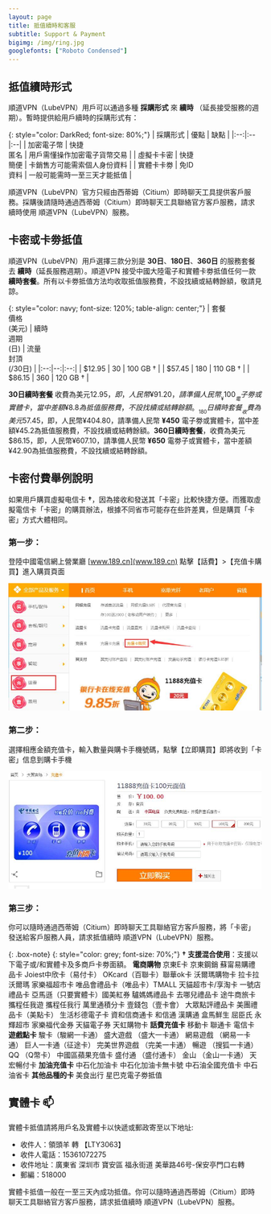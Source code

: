 ```yaml
---
layout: page
title: 抵值續時和客服
subtitle: Support & Payment
bigimg: /img/ring.jpg
googlefonts: ["Roboto Condensed"]
---
```


## 抵值續時形式

順道VPN（LubeVPN）用戶可以通過多種 __採購形式__ 來 __續時__ （延長接受服務的週期）。暫時提供給用戶續時的採購形式有：

{: style="color: DarkRed; font-size: 80%;"}
| 採購形式 | 優點 | 缺點 |
|:--:|:--|:--|
| 加密電子幣 | 快捷<br>匿名 | 用戶需懂操作加密電子貨幣交易 |
| 虛擬卡卡密 | 快捷<br>簡便 | 卡銷售方可能需索個人身份資料 |
| 實體卡卡劵 | 免ID<br>資料 | 一般可能需時一至三天才能抵值 |

順道VPN（LubeVPN）官方只經由西蒂姆（Citium）即時聊天工具提供客戶服務。採購後請隨時通過西蒂姆（Citium）即時聊天工具聯絡官方客戶服務，請求續時使用 順道VPN（LubeVPN）服務。

## 卡密或卡劵抵值

順道VPN（LubeVPN）用戶選擇三款分別是 __30日__、__180日__、__360日__ 的服務套餐去 __續時__（延長服務週期）。順道VPN 接受中國大陸電子和實體卡劵抵值任何一款 __續時套餐__。所有以卡劵抵值方法均收取抵值服務費，不設找續或結轉餘額，敬請見諒。

{: style="color: navy; font-size: 120%; table-align: center;"}
| 套餐<br>價格<br>(美元) | 續時<br>週期<br>(日)  | 流量<br>封頂<br>(/30日) |
|:--:|--:|:--:|
| $12.95 | 30 | 100 GB † |
| $57.45 | 180 | 110 GB † |
| $86.15 | 360 | 120 GB † |

__30日續時套餐__ 收費為美元$12.95，即，人民幣¥91.20，請準備人民幣 __¥100__ 電子劵或實體卡，當中差額¥8.8為抵值服務費，不設找續或結轉餘額。__180日續時套餐__ 收費為美元$57.45，即，人民幣¥404.80，請準備人民幣 __¥450__ 電子劵或實體卡，當中差額¥45.2為抵值服務費，不設找續或結轉餘額。__360日續時套餐__，收費為美元$86.15，即，人民幣¥607.10，請準備人民幣 __¥650__ 電劵子或實體卡，當中差額¥42.90為抵值服務費，不設找續或結轉餘額。

## 卡密付費舉例說明

如果用戶購買虛擬电信卡 **†**，因為接收和發送其「卡密」比較快捷方便。而獲取虛擬電信卡「卡密」的購買辦法，根據不同省市可能存在些許差異，但是購買「卡密」方式大體相同。

### 第一步：

登陸中國電信網上營業廳 [www.189.cn](www.189.cn) 點擊【話費】>【充值卡購買】進入購買頁面

![中國電信網上營業廳](/img/dianxin_01.jpg)

### 第二步：

選擇相應金額充值卡，輸入數量與購卡手機號碼，點擊【立即購買】即將收到「卡密」信息到購卡手機

![中國電信網上營業廳](/img/dianxin_02.jpg)

### 第三步：

你可以隨時通過西蒂姆（Citium）即時聊天工具聯絡官方客戶服務，將「卡密」發送給客戶服務人員，請求抵值續時 順道VPN（LubeVPN）服務。

{: .box-note}
{: style="color: grey; font-size: 70%;"}
**† 支援混合使用**：支援以下電子或/和實體卡及多商戶卡劵面額。
__電商購物__ 京東E卡 京東鋼銷 蘇甯易購禮品卡 Joiest中欣卡（易付卡） OKcard（百聯卡）聯華ok卡 沃爾瑪購物卡 拉卡拉沃爾瑪 家樂福超市卡 唯品會禮品卡（唯品卡）TMALL 天貓超市卡/享淘卡 一號店禮品卡 亞馬遜（只要實體卡）國美紅券 驢媽媽禮品卡 去哪兒禮品卡 途牛商旅卡 攜程任我遊 攜程任我行 萬里通積分卡 壹錢包（壹卡會） 大眾點評禮品卡 美團禮品卡（美點卡） 生活杉德電子卡 資和信商通卡 和信通 漢購通 盒馬鮮生 屈臣氏 永輝超市 家樂福代金券 天貓電子券 天虹購物卡
__話費充值卡__
移動卡 聯通卡 電信卡
__遊戲點卡__
駿卡（駿網一卡通） 盛大遊戲 （盛大一卡通） 網易遊戲 （網易一卡通） 巨人一卡通（征途卡） 完美世界遊戲 （完美一卡通） 暢遊 （搜狐一卡通） QQ （Q幣卡） 中國區蘋果充值卡 盛付通 （盛付通卡） 金山 （金山一卡通） 天宏暢付卡
__加油充值卡__
中石化加油卡 中石化加油卡無卡號 中石油全國充值卡 中石油省卡
__其他品種的卡__
美食出行 星巴克電子劵抵值

## 實體卡 :mailbox:

實體卡抵值請將用戶名及實體卡以快遞或郵政寄至以下地址:

- 收件人：領頭羊 轉 【LTY3063】
- 收件人電話：15361072275
- 收件地址：廣東省 深圳市 寶安區 福永街道 美華路46号-保安亭門口右轉
- 郵編：518000

實體卡抵值一般在一至三天內成功抵值。你可以隨時通過西蒂姆（Citium）即時聊天工具聯絡官方客戶服務，請求抵值續時 順道VPN（LubeVPN）服務。
